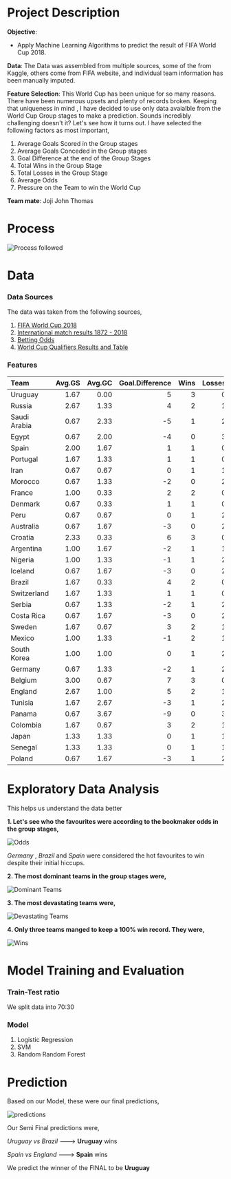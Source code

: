 
# Project Description

__Objective__:
- Apply Machine Learning Algorithms to predict the result of FIFA World Cup 2018.



__Data__: The Data was assembled from multiple sources, some of the from Kaggle, others come from FIFA website, and individual team information has been manually imputed.



__Feature Selection__: This World Cup has been unique for so many reasons. There have been numerous upsets and plenty of records broken. Keeping that uniqueness in mind , I have decided to use only data avaialble from the World Cup Group stages to make a prediction. Sounds incredibly challenging doesn't it? Let's see how it turns out. I have selected the following factors as most important,

1. Average Goals Scored in the Group stages
2. Average Goals Conceded in the Group stages
3. Goal Difference at the end of the Group Stages
4. Total Wins in the Group Stage
5. Total Losses in the Group Stage
6. Average Odds 
7. Pressure on the Team to win the World Cup



__Team mate__: Joji John Thomas


# Process

![Process followed](https://github.com/Lijo-Thomas/FIFA-World-Cup-Challenge-2018/blob/master/Images/Process.png)


# Data
### Data Sources
The data was taken from the following sources,
1. [FIFA World Cup 2018](https://www.kaggle.com/ahmedelnaggar/fifa-worldcup-2018-dataset/data)
2. [International match results 1872 - 2018](https://www.kaggle.com/martj42/international-football-results-from-1872-to-2017/data)
3. [Betting Odds ](http://www.oddsportal.com)
4. [World Cup Qualifiers Results and Table](www.worldfootball.net)


### Features 


|Team         | Avg.GS| Avg.GC| Goal.Difference| Wins| Losses| Avg.Odds| Pressure|
|:------------|------:|------:|---------------:|----:|------:|--------:|--------:|
|Uruguay      |   1.67|   0.00|               5|    3|      0|     1.84|      5.0|
|Russia       |   2.67|   1.33|               4|    2|      1|     2.11|      7.5|
|Saudi Arabia |   0.67|   2.33|              -5|    1|      2|    10.84|      0.0|
|Egypt        |   0.67|   2.00|              -4|    0|      3|     4.84|      5.0|
|Spain        |   2.00|   1.67|               1|    1|      0|     1.54|     10.0|
|Portugal     |   1.67|   1.33|               1|    1|      0|     2.56|     10.0|
|Iran         |   0.67|   0.67|               0|    1|      1|     9.96|      0.0|
|Morocco      |   0.67|   1.33|              -2|    0|      2|     6.18|      0.0|
|France       |   1.00|   0.33|               2|    2|      0|     1.65|     10.0|
|Denmark      |   0.67|   0.33|               1|    1|      0|     3.19|      5.0|
|Peru         |   0.67|   0.67|               0|    1|      2|     4.27|      0.0|
|Australia    |   0.67|   1.67|              -3|    0|      2|     6.02|      0.0|
|Croatia      |   2.33|   0.33|               6|    3|      0|     2.54|      5.0|
|Argentina    |   1.00|   1.67|              -2|    1|      1|     1.64|     10.0|
|Nigeria      |   1.00|   1.33|              -1|    1|      2|     5.04|      5.0|
|Iceland      |   0.67|   1.67|              -3|    0|      2|     6.16|      0.0|
|Brazil       |   1.67|   0.33|               4|    2|      0|     1.39|     10.0|
|Switzerland  |   1.67|   1.33|               1|    1|      0|     4.22|      5.0|
|Serbia       |   0.67|   1.33|              -2|    1|      2|     4.07|      5.0|
|Costa Rica   |   0.67|   1.67|              -3|    0|      2|    10.72|      0.0|
|Sweden       |   1.67|   0.67|               3|    2|      1|     4.50|      0.0|
|Mexico       |   1.00|   1.33|              -1|    2|      1|     3.72|      5.0|
|South Korea  |   1.00|   1.00|               0|    1|      2|     9.68|      0.0|
|Germany      |   0.67|   1.33|              -2|    1|      2|     1.38|     10.0|
|Belgium      |   3.00|   0.67|               7|    3|      0|     2.09|      7.5|
|England      |   2.67|   1.00|               5|    2|      1|     1.73|      7.5|
|Tunisia      |   1.67|   2.67|              -3|    1|      2|     7.49|      0.0|
|Panama       |   0.67|   3.67|              -9|    0|      3|    13.57|      0.0|
|Colombia     |   1.67|   0.67|               3|    2|      1|     1.95|      7.5|
|Japan        |   1.33|   1.33|               0|    1|      1|     3.76|      0.0|
|Senegal      |   1.33|   1.33|               0|    1|      1|     3.72|      5.0|
|Poland       |   0.67|   1.67|              -3|    1|      2|     2.91|      5.0|



# Exploratory Data Analysis
This helps us understand the data better

__1. Let's see who the favourites were according to the bookmaker odds in the group stages,__

![Odds](https://github.com/Lijo-Thomas/FIFA-World-Cup-Challenge-2018/blob/master/Images/Bookmaker%20ODDS.png)

_Germany_ , _Brazil_ and _Spain_ were considered the hot favourites to win despite their initial hiccups.


__2. The most dominant teams in the group stages were,__

![Dominant Teams](https://github.com/Lijo-Thomas/FIFA-World-Cup-Challenge-2018/blob/master/Images/Goal%20Diff.png)


__3. The most devastating teams were,__

![Devastating Teams](https://github.com/Lijo-Thomas/FIFA-World-Cup-Challenge-2018/blob/master/Images/Goals%20Scored.png)


__4. Only three teams manged to keep a 100% win record. They were,__

![Wins](https://github.com/Lijo-Thomas/FIFA-World-Cup-Challenge-2018/blob/master/Images/Wins.png)



# Model Training and Evaluation
### Train-Test ratio
We split data into 70:30
### Model
1. Logistic Regression
2. SVM
3. Random Random Forest





# Prediction

Based on our Model, these were our final predictions,

![predictions](https://github.com/Lijo-Thomas/FIFA-World-Cup-Challenge-2018/blob/master/Images/Bracket.png)



Our Semi Final predictions were,

_Uruguay vs Brazil_    ---> __Uruguay__ wins

_Spain vs England_     ---> __Spain__ wins


We predict the winner of the FINAL to be __Uruguay__
